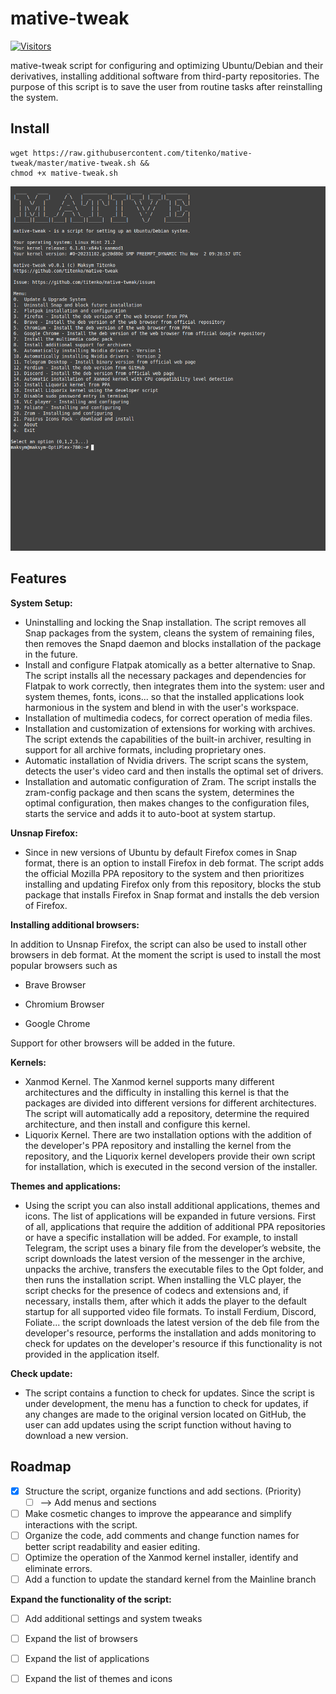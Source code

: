 # mative-tweak

[![Visitors](https://api.visitorbadge.io/api/visitors?path=https%3A%2F%2Fgithub.com%2Ftitenko%2Fmative-tweak&countColor=%23263759)](https://visitorbadge.io/status?path=https%3A%2F%2Fgithub.com%2Ftitenko%2Fmative-tweak)

mative-tweak script for configuring and optimizing Ubuntu/Debian and their derivatives, installing additional software from third-party repositories. The purpose of this script is to save the user from routine tasks after reinstalling the system.

## Install

    wget https://raw.githubusercontent.com/titenko/mative-tweak/master/mative-tweak.sh &&
    chmod +x mative-tweak.sh


![mative-tweak](https://raw.githubusercontent.com/titenko/mative-tweak/master/screenshot/mative-tweak.png)

## Features

**System Setup:**

 - Uninstalling and locking the Snap installation. The script removes
   all Snap packages from the system, cleans the system of remaining
   files, then removes the Snapd daemon and blocks installation of the
   package in the future.
 - Install and configure Flatpak atomically as a better alternative to
   Snap. The script installs all the necessary packages and dependencies
   for Flatpak to work correctly, then integrates them into the system:
   user and system themes, fonts, icons... so that the installed
   applications look harmonious in the system and blend in with the
   user's workspace.
 - Installation of multimedia codecs, for correct operation of media
   files.
 - Installation and customization of extensions for working with
   archives. The script extends the capabilities of the built-in
   archiver, resulting in support for all archive formats, including
   proprietary ones.
 - Automatic installation of Nvidia drivers. The script scans the
   system, detects the user's video card and then installs the optimal
   set of drivers.
 - Installation and automatic configuration of Zram. The script installs
   the zram-config package and then scans the system, determines the
   optimal configuration, then makes changes to the configuration files,
   starts the service and adds it to auto-boot at system startup.

**Unsnap Firefox:**

 - Since in new versions of Ubuntu by default Firefox comes in Snap
   format, there is an option to install Firefox in deb format. The
   script adds the official Mozilla PPA repository to the system and
   then prioritizes installing and updating Firefox only from this
   repository, blocks the stub package that installs Firefox in Snap
   format and installs the deb version of Firefox.

**Installing additional browsers:**

In addition to Unsnap Firefox, the script can also be used to install other browsers in deb format. At the moment the script is used to install the most popular browsers such as 

 - Brave Browser

 - Chromium Browser

 -  Google Chrome

Support for other browsers will be added in the future.

**Kernels:**

 - Xanmod Kernel. The Xanmod kernel supports many different
   architectures and the difficulty in installing this kernel is that
   the packages are divided into different versions for different
   architectures. The script will automatically add a repository,
   determine the required architecture, and then install and configure
   this kernel.
 - Liquorix Kernel. There are two installation options with the addition
   of the developer's PPA repository and installing the kernel from the
   repository, and the Liquorix kernel developers provide their own
   script for installation, which is executed in the second version of
   the installer.

**Themes and applications:**

 - Using the script you can also install additional applications, themes
   and icons. The list of applications will be expanded in future
   versions. First of all, applications that require the addition of
   additional PPA repositories or have a specific installation will be
   added. For example, to install Telegram, the script uses a binary
   file from the developer’s website, the script downloads the latest
   version of the messenger in the archive, unpacks the archive,
   transfers the executable files to the Opt folder, and then runs the
   installation script. When installing the VLC player, the script
   checks for the presence of codecs and extensions and, if necessary,
   installs them, after which it adds the player to the default startup
   for all supported video file formats. To install Ferdium, Discord,
   Foliate... the script downloads the latest version of the deb file
   from the developer's resource, performs the installation and adds
   monitoring to check for updates on the developer's resource if this
   functionality is not provided in the application itself.

**Check update:**

 - The script contains a function to check for updates. Since the script
   is under development, the menu has a function to check for updates,
   if any changes are made to the original version located on GitHub,
   the user can add updates using the script function without having to
   download a new version.

## Roadmap

 - [x]  Structure the script, organize functions and add sections.
        (Priority)
     - [ ] --> Add menus and sections       
 - [ ]  Make cosmetic changes to improve the appearance and simplify
        interactions with the script.
 - [ ]  Organize the code, add comments and change function names for
        better script readability and easier editing.
 - [ ]  Optimize the operation of the Xanmod kernel installer, identify
        and eliminate errors.
 - [ ]  Add a function to update the standard kernel from the Mainline
        branch

**Expand the functionality of the script:**

 - [ ]  Add additional settings and system tweaks

 - [ ]  Expand the list of browsers

 - [ ]  Expand the list of applications

 - [ ]  Expand the list of themes and icons

